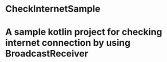 # CheckInternetSample
# A sample kotlin project for checking internet connection by using BroadcastReceiver
